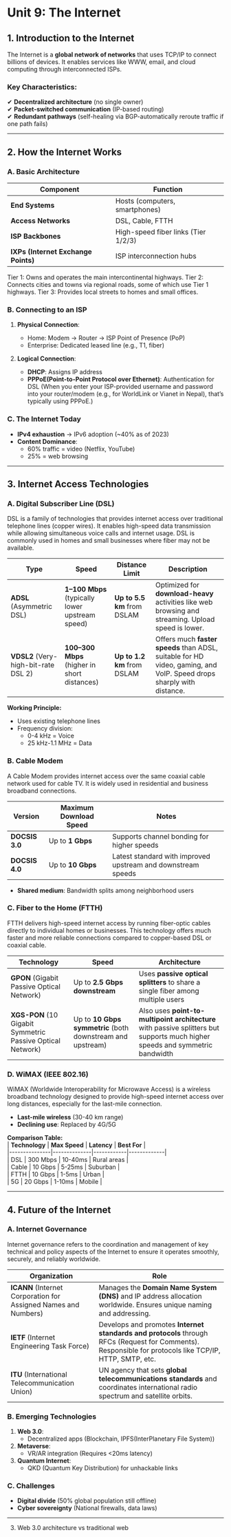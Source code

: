 # **Unit 9: The Internet**  


## **1. Introduction to the Internet**  
The Internet is a **global network of networks** that uses TCP/IP to connect billions of devices. It enables services like WWW, email, and cloud computing through interconnected ISPs.  

### **Key Characteristics:**  
✔ **Decentralized architecture** (no single owner)  
✔ **Packet-switched communication** (IP-based routing)  
✔ **Redundant pathways** (self-healing via BGP-automatically reroute traffic if one path fails)  


---

## **2. How the Internet Works**  

### **A. Basic Architecture**  
| **Component**       | **Function** |  
|---------------------|-------------|  
| **End Systems** | Hosts (computers, smartphones) |  
| **Access Networks** | DSL, Cable, FTTH |  
| **ISP Backbones** | High-speed fiber links (Tier 1/2/3) |  
| **IXPs (Internet Exchange Points)** | ISP interconnection hubs |  


Tier 1: Owns and operates the main intercontinental highways.
Tier 2: Connects cities and towns via regional roads, some of which use Tier 1 highways.
Tier 3: Provides local streets to homes and small offices.



### **B. Connecting to an ISP**  
1. **Physical Connection**:  
   - Home: Modem → Router → ISP Point of Presence (PoP)  
   - Enterprise: Dedicated leased line (e.g., T1, fiber)  

2. **Logical Connection**:  
   - **DHCP**: Assigns IP address  
   - **PPPoE(Point-to-Point Protocol over Ethernet)**: Authentication for DSL  (When you enter your ISP-provided username and password into your router/modem (e.g., for WorldLink or Vianet in Nepal), that’s typically using PPPoE.)

### **C. The Internet Today**  
- **IPv4 exhaustion** → IPv6 adoption (~40% as of 2023)  
- **Content Dominance**:  
  - 60% traffic = video (Netflix, YouTube)  
  - 25% = web browsing  


---

## **3. Internet Access Technologies**  

### **A. Digital Subscriber Line (DSL)**  

DSL is a family of technologies that provides internet access over traditional telephone lines (copper wires). It enables high-speed data transmission while allowing simultaneous voice calls and internet usage.
DSL is commonly used in homes and small businesses where fiber may not be available.

| **Type**                             | **Speed**                                       | **Distance Limit**          | **Description**                                                                                                      |
| ------------------------------------ | ----------------------------------------------- | --------------------------- | -------------------------------------------------------------------------------------------------------------------- |
| **ADSL** (Asymmetric DSL)            | **1–100 Mbps** (typically lower upstream speed) | **Up to 5.5 km** from DSLAM | Optimized for **download-heavy** activities like web browsing and streaming. Upload speed is lower.                  |
| **VDSL2** (Very-high-bit-rate DSL 2) | **100–300 Mbps** (higher in short distances)    | **Up to 1.2 km** from DSLAM | Offers much **faster speeds** than ADSL, suitable for HD video, gaming, and VoIP. Speed drops sharply with distance. |


**Working Principle:**  
- Uses existing telephone lines  
- Frequency division:  
  - 0-4 kHz = Voice  
  - 25 kHz-1.1 MHz = Data  

### **B. Cable Modem**  

A Cable Modem provides internet access over the same coaxial cable network used for cable TV. It is widely used in residential and business broadband connections.

| **Version**    | **Maximum Download Speed** | **Notes**                                                    |
| -------------- | -------------------------- | ------------------------------------------------------------ |
| **DOCSIS 3.0** | Up to **1 Gbps**           | Supports channel bonding for higher speeds                   |
| **DOCSIS 4.0** | Up to **10 Gbps**          | Latest standard with improved upstream and downstream speeds |
 
- **Shared medium**: Bandwidth splits among neighborhood users  

### **C. Fiber to the Home (FTTH)**  

FTTH delivers high-speed internet access by running fiber-optic cables directly to individual homes or businesses. This technology offers much faster and more reliable connections compared to copper-based DSL or coaxial cable.

| **Technology**                                             | **Speed**                                                  | **Architecture**                                                                                                              |
| ---------------------------------------------------------- | ---------------------------------------------------------- | ----------------------------------------------------------------------------------------------------------------------------- |
| **GPON** (Gigabit Passive Optical Network)                 | Up to **2.5 Gbps downstream**                              | Uses **passive optical splitters** to share a single fiber among multiple users                                               |
| **XGS-PON** (10 Gigabit Symmetric Passive Optical Network) | Up to **10 Gbps symmetric** (both downstream and upstream) | Also uses **point-to-multipoint architecture** with passive splitters but supports much higher speeds and symmetric bandwidth |
 

### **D. WiMAX (IEEE 802.16)**  

WiMAX (Worldwide Interoperability for Microwave Access) is a wireless broadband technology designed to provide high-speed internet access over long distances, especially for the last-mile connection.

- **Last-mile wireless** (30-40 km range)  
- **Declining use**: Replaced by 4G/5G  

**Comparison Table:**  
| **Technology** | **Max Speed** | **Latency** | **Best For** |  
|---------------|--------------|------------|-------------|  
| DSL | 300 Mbps | 10-40ms | Rural areas |  
| Cable | 10 Gbps | 5-25ms | Suburban |  
| FTTH | 10 Gbps | 1-5ms | Urban |  
| 5G | 20 Gbps | 1-10ms | Mobile |  

---

## **4. Future of the Internet**  

### **A. Internet Governance**  

Internet governance refers to the coordination and management of key technical and policy aspects of the Internet to ensure it operates smoothly, securely, and reliably worldwide.

| **Organization**                                                | **Role**                                                                                                                                                |
| --------------------------------------------------------------- | ------------------------------------------------------------------------------------------------------------------------------------------------------- |
| **ICANN** (Internet Corporation for Assigned Names and Numbers) | Manages the **Domain Name System (DNS)** and IP address allocation worldwide. Ensures unique naming and addressing.                                     |
| **IETF** (Internet Engineering Task Force)                      | Develops and promotes **Internet standards and protocols** through RFCs (Request for Comments). Responsible for protocols like TCP/IP, HTTP, SMTP, etc. |
| **ITU** (International Telecommunication Union)                 | UN agency that sets **global telecommunications standards** and coordinates international radio spectrum and satellite orbits.                          |


### **B. Emerging Technologies**  
1. **Web 3.0**:  
   - Decentralized apps (Blockchain, IPFS(InterPlanetary File System))  
2. **Metaverse**:  
   - VR/AR integration (Requires <20ms latency)  
3. **Quantum Internet**:  
   - QKD (Quantum Key Distribution) for unhackable links  

### **C. Challenges**  
- **Digital divide** (50% global population still offline)  
- **Cyber sovereignty** (National firewalls, data laws)  

---

  
3. Web 3.0 architecture vs traditional web
